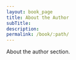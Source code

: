 ```yaml
---
layout: book_page
title: About the Author
subTitle:
description:
permalink: /book/:path/
---
```


About the author section.